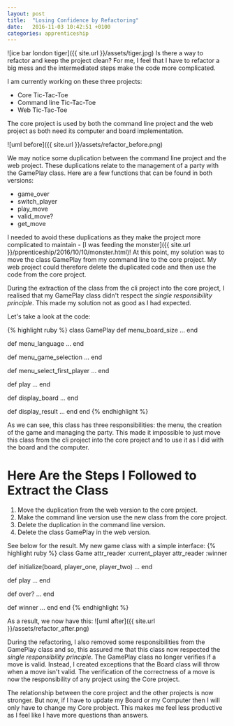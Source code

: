 ```yaml
---
layout: post
title:  "Losing Confidence by Refactoring"
date:   2016-11-03 10:42:51 +0100
categories: apprenticeship
---
```

![ice bar london tiger]({{ site.url }}/assets/tiger.jpg)
Is there a way to refactor and keep the project clean? For me,
I feel that I have to refactor a big mess and the intermediated steps make the
code more complicated.

I am currently working on these three projects:

- Core Tic-Tac-Toe
- Command line Tic-Tac-Toe
- Web Tic-Tac-Toe

The core project is used by both the command line project and the web project
as both need its computer and board implementation.

![uml before]({{ site.url }}/assets/refactor_before.png)

We may notice some duplication between the command line project and the web project.
These duplications relate to the management of a party with
the GamePlay class. Here are a few functions that can be found in both versions:

- game_over
- switch_player
- play_move
- valid_move?
- get_move

I needed to avoid these duplications as they make the project more complicated
to maintain - [I was feeding the monster]({{ site.url }}/pprenticeship/2016/10/10/monster.html)!
At this point, my solution was to move the class GamePlay from my
command line to the core project. My web project could therefore delete the duplicated
code and then use the code from the core project.

During the extraction of the class from the cli project into the core project, 
I realised that my GamePlay class didn't respect the 
*single responsibility principle*. This made my solution not as good as I had expected.

Let's take a look at the code:

{% highlight ruby %}
class GamePlay
  def menu_board_size
    ...
  end

  def menu_language
    ...
  end

  def menu_game_selection
    ...
  end

  def menu_select_first_player
    ...
  end

  def play
    ...
  end

  def display_board
    ...
  end

  def display_result
    ...
  end
end
{% endhighlight %}

As we can see, this class has three responsibilities: the menu, the creation of
the game and managing the party. This made it impossible to just move this class
from the cli project into the core project and to use it as I did with the board
and the computer.

# Here Are the Steps I Followed to Extract the Class

1. Move the duplication from the web version to the core project.
2. Make the command line version use the new class from the core project.
3. Delete the duplication in the command line version.
4. Delete the class GamePlay in the web version.

See below for the result. My new game class with a simple interface:
{% highlight ruby %}
class Game
  attr_reader :current_player
  attr_reader :winner

  def initialize(board, player_one, player_two)
    ...
  end

  def play
    ...
  end

  def over?
   ...
  end

  def winner
    ...
  end
end
{% endhighlight %}

As a result, we now have this:
![uml after]({{ site.url }}/assets/refactor_after.png)

During the refactoring, I also removed some responsibilities from the
GamePlay class and so, this assured me that this class now respected the *single responsibility principle*.
The GamePlay class no longer verifies if a move is valid. Instead,
I created exceptions that the Board class will throw when a move isn't valid.
The verification of the correctness of a move is now the responsibility of
any project using the Core project.

The relationship between the core project and the other projects is now stronger.
But now, if I have to update my Board or my Computer then I will only have to
change my Core probject. This makes me feel less productive as I feel like I 
have more questions than answers.

